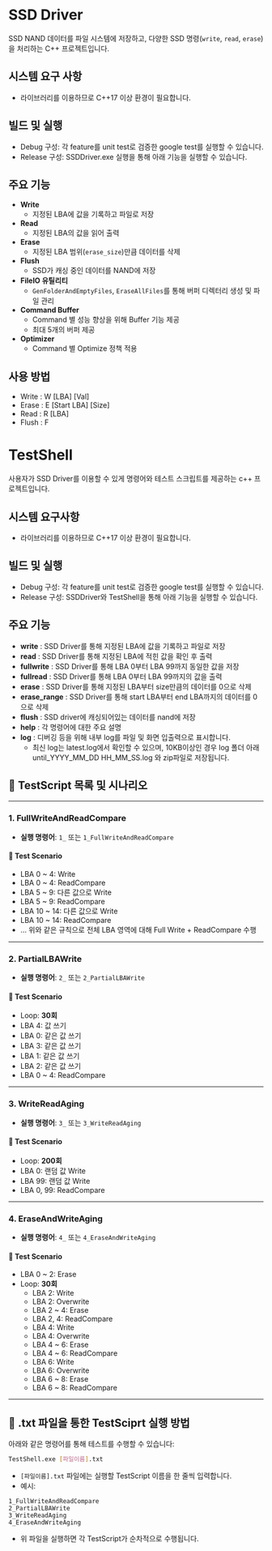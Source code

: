 # SSD Driver

SSD NAND 데이터를 파일 시스템에 저장하고, 다양한 SSD 명령(`write`, `read`, `erase`)을 처리하는 C++ 프로젝트입니다.

## 시스템 요구 사항

- <filesystem> 라이브러리를 이용하므로 C++17 이상 환경이 필요합니다.  

## 빌드 및 실행

- Debug 구성: 각 feature를 unit test로 검증한 google test를 실행할 수 있습니다. 
- Release 구성: SSDDriver.exe 실행을 통해 아래 기능을 실행할 수 있습니다. 

## 주요 기능

- **Write**
  * 지정된 LBA에 값을 기록하고 파일로 저장
- **Read**
  * 지정된 LBA의 값을 읽어 출력  
- **Erase**
  * 지정된 LBA 범위(`erase_size`)만큼 데이터를 삭제  
- **Flush**
  * SSD가 캐싱 중인 데이터를 NAND에 저장
- **FileIO 유틸리티**
  * `GenFolderAndEmptyFiles`, `EraseAllFiles`를 통해 버퍼 디렉터리 생성 및 파일 관리  
- **Command Buffer** 
  *  Command 별 성능 향상을 위해 Buffer 기능 제공
  * 최대 5개의 버퍼 제공
- **Optimizer** 
  * Command 별 Optimize 정책 적용

## 사용 방법
* Write : W [LBA] [Val]
* Erase : E [Start LBA] [Size]
* Read : R [LBA]
* Flush : F


# TestShell 

사용자가 SSD Driver를 이용할 수 있게 명령어와 테스트 스크립트를 제공하는 c++ 프로젝트입니다.  

## 시스템 요구사항 
- <filesystem> 라이브러리를 이용하므로 C++17 이상 환경이 필요합니다.  

## 빌드 및 실행

- Debug 구성: 각 feature를 unit test로 검증한 google test를 실행할 수 있습니다. 
- Release 구성: SSDDriver와 TestShell을 통해 아래 기능을 실행할 수 있습니다. 

## 주요 기능

- **write** : SSD Driver를 통해 지정된 LBA에 값을 기록하고 파일로 저장
- **read** : SSD Driver를 통해 지정된 LBA에 적힌 값을 확인 후 출력
- **fullwrite** : SSD Driver를 통해 LBA 0부터 LBA 99까지 동일한 값을 저장
- **fullread** : SSD Driver를 통해 LBA 0부터 LBA 99까지의 값을 출력
- **erase** : SSD Driver를 통해 지정된 LBA부터 size만큼의 데이터를 0으로 삭제
- **erase_range** : SSD Driver를 통해 start LBA부터 end LBA까지의 데이터를 0으로 삭제
- **flush** : SSD driver에 캐싱되어있는 데이터를 nand에 저장
- **help** : 각 명령어에 대한 주요 설명
- **log** : 디버깅 등을 위해 내부 log를 파일 및 화면 입출력으로 표시합니다. 
  - 최신 log는 latest.log에서 확인할 수 있으며, 10KB이상인 경우 log 폴더 아래 until_YYYY_MM_DD HH_MM_SS.log 와 zip파일로 저장됩니다.


## 🧪 TestScript 목록 및 시나리오

---

### **1. FullWriteAndReadCompare**
- **실행 명령어**: `1_` 또는 `1_FullWriteAndReadCompare`

#### 🔹 Test Scenario
- LBA 0 ~ 4: Write
- LBA 0 ~ 4: ReadCompare  
- LBA 5 ~ 9: 다른 값으로 Write  
- LBA 5 ~ 9: ReadCompare  
- LBA 10 ~ 14: 다른 값으로 Write  
- LBA 10 ~ 14: ReadCompare  
- … 위와 같은 규칙으로 전체 LBA 영역에 대해 Full Write + ReadCompare 수행

---

### **2. PartialLBAWrite**
- **실행 명령어**: `2_` 또는 `2_PartialLBAWrite`

#### 🔹 Test Scenario
- Loop: **30회**
- LBA 4: 값 쓰기  
- LBA 0: 같은 값 쓰기  
- LBA 3: 같은 값 쓰기  
- LBA 1: 같은 값 쓰기  
- LBA 2: 같은 값 쓰기  
- LBA 0 ~ 4: ReadCompare

---

### **3. WriteReadAging**
- **실행 명령어**: `3_` 또는 `3_WriteReadAging`

#### 🔹 Test Scenario
- Loop: **200회**
- LBA 0: 랜덤 값 Write  
- LBA 99: 랜덤 값 Write  
- LBA 0, 99: ReadCompare

---

### **4. EraseAndWriteAging**
- **실행 명령어**: `4_` 또는 `4_EraseAndWriteAging`

#### 🔹 Test Scenario
- LBA 0 ~ 2: Erase  
- Loop: **30회**  
  - LBA 2: Write  
  - LBA 2: Overwrite  
  - LBA 2 ~ 4: Erase  
  - LBA 2, 4: ReadCompare  
  - LBA 4: Write  
  - LBA 4: Overwrite  
  - LBA 4 ~ 6: Erase  
  - LBA 4 ~ 6: ReadCompare  
  - LBA 6: Write  
  - LBA 6: Overwrite  
  - LBA 6 ~ 8: Erase  
  - LBA 6 ~ 8: ReadCompare

---

## 🏃 .txt 파일을 통한 TestSciprt 실행 방법

아래와 같은 명령어를 통해 테스트를 수행할 수 있습니다:

```bash
TestShell.exe [파일이름].txt
```

- `[파일이름].txt` 파일에는 실행할 TestScript 이름을 한 줄씩 입력합니다.
- 예시:

```
1_FullWriteAndReadCompare
2_PartialLBAWrite
3_WriteReadAging
4_EraseAndWriteAging
```

- 위 파일을 실행하면 각 TestScript가 순차적으로 수행됩니다.
